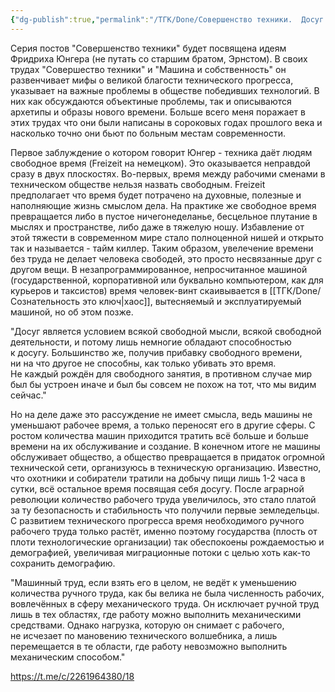 ```yaml
---
{"dg-publish":true,"permalink":"/ТГК/Done/Совершенство техники.  Досуг и время./"}
---
```


Серия постов "Совершенство техники" будет посвящена идеям Фридриха Юнгера (не путать со старшим братом, Эрнстом). В своих трудах "Совершество техники" и "Машина и собственность" он развенчивает мифы о великой благости технического прогресса, указывает на важные проблемы в обществе победивших технологий. В них как обсуждаются объектиные проблемы, так и описываются архетипы и образы нового времени. Больше всего меня поражает в этих трудах что они были написаны в сороковых годах прошлого века и насколько точно они бьют по больным местам современности.

Первое заблуждение о котором говорит Юнгер - техника даёт людям свободное время (Freizeit на немецком). Это оказывается неправдой сразу в двух плоскостях. Во-первых, время между рабочими сменами в техническом обществе нельзя назвать свободным. Freizeit предполагает что время будет потрачено на духовные, полезные и наполняющие жизнь смыслом дела. На практике же свободное время превращается либо в пустое ничегонеделанье, бесцельное плутание в мыслях и пространстве, либо даже в тяжелую ношу. Избавление от этой тяжести в современном мире стало полноценной нишей и открыто так и называется - тайм киллер. Таким образом, увелечение времени без труда не делает человека свободей, это просто несвязанные друг с другом вещи. В незапрограммированное, непросчитанное машиной (государственной, корпоративной или буквально компьютером, как для курьеров и таксистов) время человек-винт скаивывается в [[ТГК/Done/Сознательность это ключ\|хаос]], вытесняемый и эксплуатируемый машиной, но об этом позже.

"Досуг является условием всякой свободной мысли, всякой свободной деятельности, и потому лишь немногие обладают способностью к досугу. Большинство же, получив прибавку свободного времени, ни на что другое не способны, как только убивать это время. Не каждый рождён для свободного занятия, в противном случае мир был бы устроен иначе и был бы совсем не похож на тот, что мы видим сейчас."

Но на деле даже это рассуждение не имеет смысла, ведь машины не уменьшают рабочее время, а только переносят его в другие сферы. С ростом количества машин приходится тратить всё больше и больше времени на их обслуживание и создание. В конечном итоге не машины обслуживает общество, а общество превращается в придаток огромной технической сети, организуюсь в техническую организацию. Известно, что охотники и собиратели тратили на добычу пищи лишь 1-2 часа в сутки, всё остальное время посвящая себя досугу. После аграрной революции количество рабочего труда увеличилось, это стало платой за ту безопасность и стабильность что получили первые земледельцы. С развитием технического прогресса время необходимого ручного рабочего труда только растёт, именно поэтому государства (плость от плоти технологические организации) так обеспокоены рождаемостью и демографией, увеличивая миграционные потоки с целью хоть как-то сохранить демографию. 

"Машинный труд, если взять его в целом, не ведёт к уменьшению количества ручного труда, как бы велика не была численность рабочих, вовлечённых в сферу механического труда. Он исключает ручной труд лишь в тех областях, где работу можно выполнить механическими средствами. Однако нагрузка, которую он снимает с рабочего, не исчезает по мановению технического волшебника, а лишь перемещается в те области, где работу невозможно выполнить механическим способом."

https://t.me/c/2261964380/18